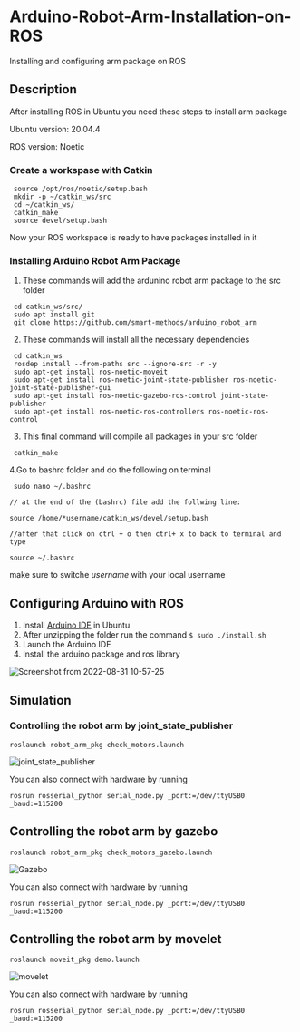 # Arduino-Robot-Arm-Installation-on-ROS
Installing and configuring arm package on ROS

## Description

After installing ROS in Ubuntu you need these steps to install arm package

Ubuntu version: 20.04.4

ROS version: Noetic


### Create a workspase with Catkin
```
 source /opt/ros/noetic/setup.bash
 mkdir -p ~/catkin_ws/src
 cd ~/catkin_ws/ 
 catkin_make
 source devel/setup.bash
```
Now your ROS workspace is ready to have packages installed in it


### Installing Arduino Robot Arm Package
1. These commands will add the ardunino robot arm package to the src folder
```
 cd catkin_ws/src/
 sudo apt install git
 git clone https://github.com/smart-methods/arduino_robot_arm
```


2. These commands will install all the necessary dependencies
```
 cd catkin_ws
 rosdep install --from-paths src --ignore-src -r -y
 sudo apt-get install ros-noetic-moveit
 sudo apt-get install ros-noetic-joint-state-publisher ros-noetic-joint-state-publisher-gui
 sudo apt-get install ros-noetic-gazebo-ros-control joint-state-publisher
 sudo apt-get install ros-noetic-ros-controllers ros-noetic-ros-control
```

3. This final command will compile all packages in your src folder
```
 catkin_make
```


4.Go to bashrc folder and do the following 
on terminal
```
 sudo nano ~/.bashrc

// at the end of the (bashrc) file add the follwing line:

source /home/*username/catkin_ws/devel/setup.bash

//after that click on ctrl + o then ctrl+ x to back to terminal and type 

source ~/.bashrc
```
make sure to switche *username* with your local username
 


## Configuring Arduino with ROS
1. Install [Arduino IDE](https://www.arduino.cc/en/software) in Ubuntu 
2. After unzipping the folder run the command `$ sudo ./install.sh`
3. Launch the Arduino IDE
4. Install the arduino package and ros library

![Screenshot from 2022-08-31 10-57-25](https://user-images.githubusercontent.com/90250848/187857679-bd98d01f-cfa3-4d3e-ab31-103b8a201767.png)



## Simulation
### Controlling the robot arm by joint_state_publisher
```
roslaunch robot_arm_pkg check_motors.launch
```

![joint_state_publisher](https://user-images.githubusercontent.com/90250848/187865524-914b03c4-3ffd-4130-b6bb-caf1b1647d4f.jpg)

You can also connect with hardware by running
```
rosrun rosserial_python serial_node.py _port:=/dev/ttyUSB0 _baud:=115200
```

## Controlling the robot arm by  gazebo
```
roslaunch robot_arm_pkg check_motors_gazebo.launch
```

![Gazebo](https://user-images.githubusercontent.com/90250848/187865554-4ff040f9-6758-44e2-a8cc-81f7b91d5c3a.png)

You can also connect with hardware by running
```
rosrun rosserial_python serial_node.py _port:=/dev/ttyUSB0 _baud:=115200
```


## Controlling the robot arm by movelet
```
roslaunch moveit_pkg demo.launch
```

![movelet](https://user-images.githubusercontent.com/90250848/187865613-a46b7508-8f88-4271-9ee1-3dfcbad46cd0.png)

You can also connect with hardware by running
```
rosrun rosserial_python serial_node.py _port:=/dev/ttyUSB0 _baud:=115200
```
